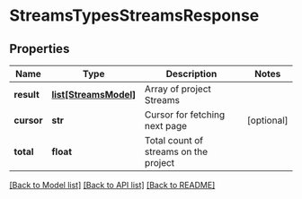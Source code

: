 # StreamsTypesStreamsResponse

## Properties
Name | Type | Description | Notes
------------ | ------------- | ------------- | -------------
**result** | [**list[StreamsModel]**](StreamsModel.md) | Array of project Streams | 
**cursor** | **str** | Cursor for fetching next page | [optional] 
**total** | **float** | Total count of streams on the project | 

[[Back to Model list]](../README.md#documentation-for-models) [[Back to API list]](../README.md#documentation-for-api-endpoints) [[Back to README]](../README.md)

